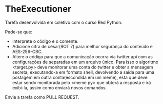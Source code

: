 # TheExecutioner
Tarefa desenvolvida em coletivo com o curso Red Python.

Pede-se que:
- Interprete o código e o comente.
- Adicione cifra de césar(ROT 7) para melhor segurança do conteúdo e AES-256-CBC.
- Altere o código para que a comunicação ocorra via twitter api com as configurações de <appkey> separadas em um arquivo único. Para isso o algoritmo <target.py> deve monitorar uma conta do twitter e obter a mensagem secreta, executando-a em formato shell, devolvendo a saída para uma postagem em outra conta(escondida em um meme), esta que deve estar sendo monitorada pelo <meme.py> que obterá a resposta e irá exibi-la, assim como enviará novos comandos.
  
 Envie a tarefa como PULL REQUEST.
